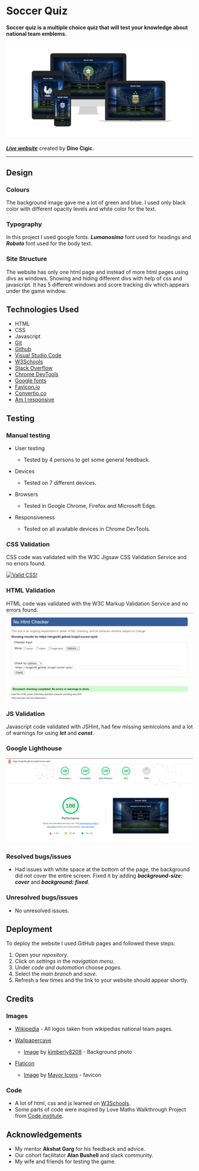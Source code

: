 # Soccer Quiz

**Soccer quiz is a multiple choice quiz that will test your knowledge about national team emblems.**

![am I responsive screenshot](assets/images/readme/amiresponsive.png)

***[Live website](https://dcigic92.github.io/pp2-soccer-quiz/)*** created by **Dino Cigic**.

***

## Design

### Colours
The background image gave me a lot of green and blue. I used only black color with different opacity levels and white color for the text.

### Typography
In this project I used google fonts. ***Lumanosimo*** font used for headings and ***Roboto*** font used for the body text.

### Site Structure
The website has only one html page and instead of more html pages using divs as windows. Showing and hiding different divs with help of css and javascript. It has 5 different windows and score tracking div which appears under the game window.

## Technologies Used
- HTML
- CSS
- Javascript
- [Git](https://git-scm.com/)
- [Github](https://github.com/)
- [Visual Studio Code](https://code.visualstudio.com/)
- [W3Schools](https://www.w3schools.com/)
- [Stack Overflow](https://stackoverflow.com/)
- [Chrome DevTools](https://developer.chrome.com/docs/devtools/)
- [Google fonts](https://fonts.google.com/)
- [Favicon.io](https://favicon.io/)
- [Convertio.co](https://convertio.co/)
- [Am I responsive](https://amiresponsive.co.uk/)

## Testing

### Manual testing

- User testing
    - Tested by 4 persons to get some general feedback.

- Devices
    - Tested on 7 different devices.

- Browsers
    - Tested in Google Chrome, Firefox and Microsoft Edge.

- Responsiveness
    - Tested on all available devices in Chrome DevTools.

### CSS Validation
CSS code was validated with the W3C Jigsaw CSS Validation Service and no errors found.
<p>
    <a href="#">
        <img style="border:0;width:88px;height:31px"
            src="https://jigsaw.w3.org/css-validator/images/vcss"
            alt="Valid CSS!" />
    </a>
</p>

### HTML Validation
HTML code was validated with the W3C Markup Validation Service and no errors found.
![HTML Checker](assets/images/readme/html_checker.png)

### JS Validation
Javascript code validated with JSHint, had few missing semicolons and a lot of warnings for using ***let*** and ***const***.

### Google Lighthouse

![Google Lighthouse index page](assets/images/readme/lighthouse.png)

### Resolved bugs/issues

- Had issues with white space at the bottom of the page, the background did not cover the entire screen. Fixed it by adding ***background-size: cover*** and ***background: fixed***.

### Unresolved bugs/issues

- No unresolved issues.

## Deployment

To deploy the website I used GitHub pages and followed these steps:

1. Open your *repository*.
2. Click on *settings* in the *navigation menu*.
3. Under *code and automation* choose *pages*.
4. Select the *main branch* and *save*.
5. Refresh a few times and the link to your website should appear shortly.

## Credits

### Images 

- [Wikipedia](https://wikipedia.org/) - All logos taken from wikipedias national team pages.

- [Wallpapercave](https://wallpapercave.com/) 
    - [Image](https://wallpapercave.com/w/Mx8QOkb) by [kimberly8208](https://wallpapercave.com/u/kimberly8208) - Background photo

- [Flaticon](https://www.flaticon.com/)
    - [Image](https://www.flaticon.com/free-icon/ball_9985259) by [Mayor Icons](https://www.flaticon.com/authors/mayor-icons) - favicon

### Code

- A lot of html, css and js learned on [W3Schools](https://www.w3schools.com/).
- Some parts of code were inspired by Love Maths Walkthrough Project from [Code institute](https://learn.codeinstitute.net/dashboard).

## Acknowledgements

- My mentor **Akshat Garg** for his feedback and advice.
- Our cohort facilitator **Alan Bushell** and slack community.
- My wife and friends for testing the game.